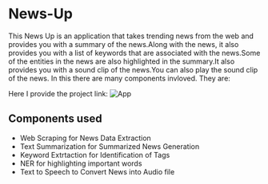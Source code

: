 # News-Up

This News Up is an application that takes trending news from the web and provides you with a summary of the news.Along with the news, it also provides you with a list of keywords that are associated with the news.Some of the entities in the news are also highlighted in the summary.It also provides you with a sound clip of the news.You can also play the sound clip of the news. In this there are many components invloved. They are:

Here I provide the project link:
![App]("https://vasanthengineer4949-news-up-app-bhlwgj.streamlitapp.com/)

## Components used
* Web Scraping for News Data Extraction
* Text Summarization for Summarized News Generation
* Keyword Extrtaction for Identification of Tags
* NER for highlighting important words
* Text to Speech to Convert News into Audio file
